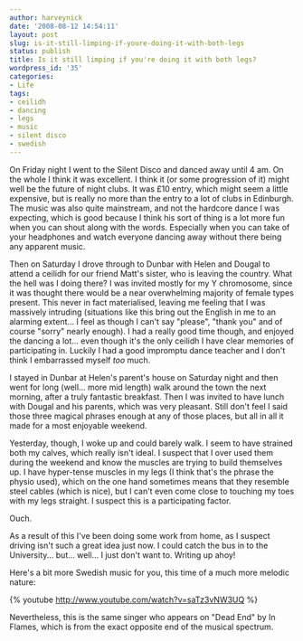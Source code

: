 ```yaml
---
author: harveynick
date: '2008-08-12 14:54:11'
layout: post
slug: is-it-still-limping-if-youre-doing-it-with-both-legs
status: publish
title: Is it still limping if you're doing it with both legs?
wordpress_id: '35'
categories:
- Life
tags:
- ceilidh
- dancing
- legs
- music
- silent disco
- swedish
---
```


On Friday night I went to the Silent Disco and danced away until 4 am. On the whole I think it was excellent. I think it (or some progression of it) might well be the future of night clubs. It was £10 entry, which might seem a little expensive, but is really no more than the entry to a lot of clubs in Edinburgh. The music was also quite mainstream, and not the hardcore dance I was expecting, which is good because I think his sort of thing is a lot more fun when you can shout along with the words. Especially when you can take of your headphones and watch everyone dancing away without there being any apparent music.

<!-- more -->

Then on Saturday I drove through to Dunbar with Helen and Dougal to attend a ceilidh for our friend Matt's sister, who is leaving the country. What the hell was I doing there? I was invited mostly for my Y chromosome, since it was thought there would be a near overwhelming majority of female types present. This never in fact materialised, leaving me feeling that I was massively intruding (situations like this bring out the English in me to an alarming extent... I feel as though I can't say "please", "thank you" and of course "sorry" nearly enough). I had a really good time though, and enjoyed the dancing a lot... even though it's the only ceilidh I have clear memories of participating in. Luckily I had a good impromptu dance teacher and I don't think I embarrassed myself _too_ much.  

I stayed in Dunbar at Helen's parent's house on Saturday night and then went for long (well... more mid length) walk around the town the next morning, after a truly fantastic breakfast. Then I was invited to have lunch with Dougal and his parents, which was very pleasant. Still don't feel I said those three magical phrases enough at any of those places, but all in all it made for a most enjoyable weekend.  

Yesterday, though, I woke up and could barely walk. I seem to have strained both my calves, which really isn't ideal. I suspect that I over used them during the weekend and know the muscles are trying to build themselves up. I have hyper-tense muscles in my legs (I think that's the phrase the physio used), which on the one hand sometimes means that they resemble steel cables (which is nice), but I can't even come close to touching my toes with my legs straight. I suspect this is a participating factor.  

Ouch.  

As a result of this I've been doing some work from home, as I suspect driving isn't such a great idea just now. I could catch the bus in to the University... but... well... I just don't want to. Writing up ahoy!  

Here's a bit more Swedish music for you, this time of a much more melodic nature:  

{% youtube http://www.youtube.com/watch?v=saTz3vNW3UQ %}

Nevertheless, this is the same singer who appears on "Dead End" by In Flames, which is from the exact opposite end of the musical spectrum.
